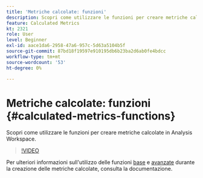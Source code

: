 ```yaml
---
title: 'Metriche calcolate: funzioni'
description: Scopri come utilizzare le funzioni per creare metriche calcolate in Analysis Workspace.
feature: Calculated Metrics
kt: 2321
role: User
level: Beginner
exl-id: aace1da6-2958-47a6-957c-5d63a5104b5f
source-git-commit: 87bd18f19597e910195db6b23ba2d6ab0fe4bdcc
workflow-type: tm+mt
source-wordcount: '53'
ht-degree: 0%

---
```


# Metriche calcolate: funzioni {#calculated-metrics-functions}

Scopri come utilizzare le funzioni per creare metriche calcolate in Analysis Workspace.

>[!VIDEO](https://video.tv.adobe.com/v/25408/?quality=12&learn=on)

Per ulteriori informazioni sull&#39;utilizzo delle funzioni [base](https://experienceleague.adobe.com/docs/analytics/components/calculated-metrics/calcmetrics-reference/cm-functions.html) e [avanzate](https://experienceleague.adobe.com/docs/analytics/components/calculated-metrics/calcmetrics-reference/cm-adv-functions.html) durante la creazione delle metriche calcolate, consulta la documentazione.
